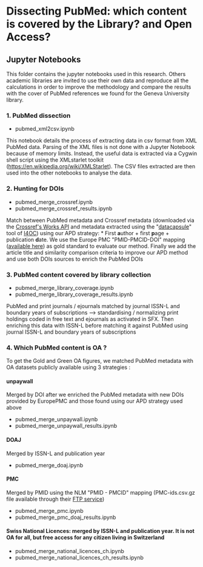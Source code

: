 # Dissecting PubMed: which content is covered by the Library? and Open Access?

## Jupyter Notebooks

This folder contains the jupyter notebooks used in this research. Others academic libraries are invited to use their own data and reproduce all the calculations in order to improve the methodology and compare the results with the cover of PubMed references we found for the Geneva University library.

### 1. PubMed dissection

 - pubmed_xml2csv.ipynb

This notebook details the process of extracting data in csv format from XML PubMed data. Parsing of the XML files is not done with a Jupyter Notebook because of memory limits. Instead, the useful data is extracted via a Cygwin shell script using the XMLstarlet toolkit (https://en.wikipedia.org/wiki/XMLStarlet). The CSV files extracted are then used into the other notebooks to analyse the data.

### 2. Hunting for DOIs

 - pubmed_merge_crossref.ipynb
 - pubmed_merge_crossref_results.ipynb

Match between PubMed metadata and Crossref metadata (downloaded via the [Crossref's Works API](https://api.crossref.org/works) and metadata extracted using the "[datacapsule](https://github.com/elifesciences/datacapsule-crossref/tree/analysis)" tool of [I4OC](https://i4oc.org/)) using our APD strategy: * First **a**uthor + first **p**age + publication **d**ate. We use the Europe PMC "PMID-PMCID-DOI" mapping ([available here](https://europepmc.org/downloads)) as gold standard to evaluate our method. Finally we add the article title and similarity comparison criteria to improve our APD method and use both DOIs sources to enrich the PubMed DOIs

### 3. PubMed content covered by library collection

 - pubmed_merge_library_coverage.ipynb
 - pubmed_merge_library_coverage_results.ipynb
 
PubMed and print journals / ejournals matched by journal ISSN-L and boundary years of subscriptions --> standardising / normalizing print holdings coded in free text and ejournals as activated in SFX. Then enriching this data with ISSN-L before matching it against PubMed using journal ISSN-L and boundary years of subscriptions

### 4. Which PubMed content is OA ?

To get the Gold and Green OA figures, we matched PubMed metadata with OA datasets publicly available using 3 strategies :

#### unpaywall

Merged by DOI after we enriched the PubMed metadata with new DOIs provided by EuropePMC and those found using our APD strategy used above

 - pubmed_merge_unpaywall.ipynb
 - pubmed_merge_unpaywall_results.ipynb
 
#### DOAJ

Merged by ISSN-L and publication year

 - pubmed_merge_doaj.ipynb

#### PMC

Merged by PMID using the NLM "PMID - PMCID" mapping (PMC-ids.csv.gz file available through their [FTP service](https://www.ncbi.nlm.nih.gov/pmc/tools/ftp/))

 - pubmed_merge_pmc.ipynb
 - pubmed_merge_pmc_doaj_results.ipynb

#### Swiss National Licences: merged by ISSN-L and publication year. It is not OA for all, but free access for any citizen living in Switzerland

 - pubmed_merge_national_licences_ch.ipynb
 - pubmed_merge_national_licences_ch_results.ipynb
 
 


